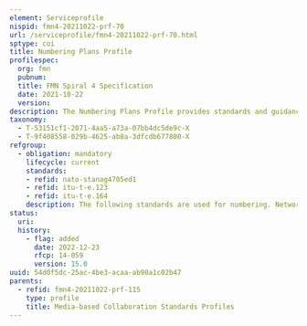 ```yaml
---
element: Serviceprofile
nispid: fmn4-20211022-prf-70
url: /serviceprofile/fmn4-20211022-prf-70.html
sptype: coi
title: Numbering Plans Profile
profilespec:
  org: fmn
  pubnum: 
  title: FMN Spiral 4 Specification
  date: 2021-10-22
  version: 
description: The Numbering Plans Profile provides standards and guidance for the facilitation of numbering plans of telecommunications, audio and video networks.
taxonomy:
  - T-53151cf1-2071-4aa5-a73a-07bb4dc5de9c-X
  - T-9f408558-029b-4625-ab8a-3dfcdb677800-X
refgroup:
  - obligation: mandatory
    lifecycle: current
    standards: 
    - refid: nato-stanag4705ed1
    - refid: itu-t-e.123
    - refid: itu-t-e.164
    description: The following standards are used for numbering. Network planners and engineers are reminded that in case Canada and United States are both participating in a mission network, there is a necessity to de-conflict the country code a.k.a. Country Identified (CI).
status:
  uri: 
  history: 
    - flag: added
      date: 2022-12-23
      rfcp: 14-059
      version: 15.0
uuid: 54d0f5dc-25ac-4be3-acaa-ab90a1c02b47
parents:
  - refid: fmn4-20211022-prf-115
    type: profile
    title: Media-based Collaboration Standards Profiles
---
```


